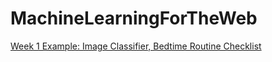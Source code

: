 # MachineLearningForTheWeb

[Week 1 Example: Image Classifier, Bedtime Routine Checklist](https://evapphilips.github.io/MachineLearningForTheWeb/week1/w1_imageClassifier/)
